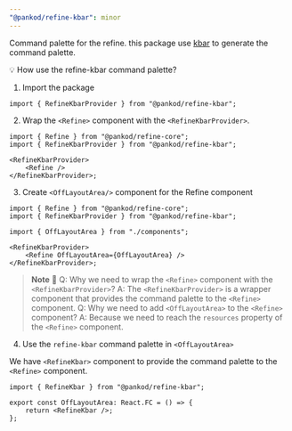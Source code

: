 ```yaml
---
"@pankod/refine-kbar": minor
---
```


Command palette for the refine. this package use [kbar](https://github.com/timc1/kbar) to generate the command palette.

💡 How use the refine-kbar command palette?

1.  Import the package

```tsx
import { RefineKbarProvider } from "@pankod/refine-kbar";
```

2. Wrap the `<Refine>` component with the `<RefineKbarProvider>`.

```tsx
import { Refine } from "@pankod/refine-core";
import { RefineKbarProvider } from "@pankod/refine-kbar";

<RefineKbarProvider>
    <Refine />
</RefineKbarProvider>;
```

3. Create `<OffLayoutArea/>` component for the Refine component

```tsx
import { Refine } from "@pankod/refine-core";
import { RefineKbarProvider } from "@pankod/refine-kbar";

import { OffLayoutArea } from "./components";

<RefineKbarProvider>
    <Refine OffLayoutArea={OffLayoutArea} />
</RefineKbarProvider>;
```

> **Note** 📢
> Q: Why we need to wrap the `<Refine>` component with the `<RefineKbarProvider>`?
> A: The `<RefineKbarProvider>` is a wrapper component that provides the command palette to the `<Refine>` component.
> Q: Why we need to add `<OffLayoutArea>` to the `<Refine>` component?
> A: Because we need to reach the `resources` property of the `<Refine>` component.

4. Use the `refine-kbar` command palette in `<OffLayoutArea>`

We have `<RefineKbar>` component to provide the command palette to the `<Refine>` component.

```tsx
import { RefineKbar } from "@pankod/refine-kbar";

export const OffLayoutArea: React.FC = () => {
    return <RefineKbar />;
};
```
